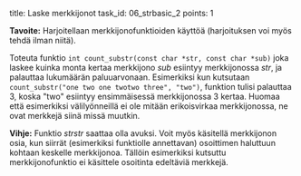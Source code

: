 title: Laske merkkijonot
task_id: 06_strbasic_2
points: 1


**Tavoite:** Harjoitellaan merkkijonofunktioiden käyttöä (harjoituksen
  voi myös tehdä ilman niitä).

Toteuta funktio `int count_substr(const char *str, const char *sub)`
joka laskee kuinka monta kertaa merkkijono *sub* esiintyy
merkkijonossa *str*, ja palauttaa lukumäärän
paluuarvonaan. Esimerkiksi kun kutsutaan `count_substr("one two one
twotwo three", "two")`, funktion tulisi palauttaa 3, koska "two"
esiintyy ensimmäisessä merkkijonossa 3 kertaa. Huomaa että
esimerkiksi välilyönneillä ei ole mitään erikoisvirkaa merkkijonossa,
ne ovat merkkejä siinä missä muutkin.

**Vihje:** Funktio *strstr* saattaa olla avuksi. Voit myös käsitellä
  merkkijonon osia, kun siirrät (esimerkiksi funktiolle annettavan)
  osoittimen haluttuun kohtaan keskelle merkkijonoa. Tällöin
  esimerkiksi kutsuttu merkkijonofunktio ei käsittele osoitinta
  edeltäviä merkkejä.
